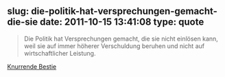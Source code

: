 slug: die-politik-hat-versprechungen-gemacht-die-sie
date: 2011-10-15 13:41:08
type: quote
---

> Die Politik hat Versprechungen gemacht, die sie nicht einlösen kann, weil sie auf immer höherer Verschuldung beruhen und nicht auf wirtschaftlicher Leistung.

[Knurrende Bestie](http://www.wiwo.de/blogs/chefsache/2011/10/15/knurrende-bestie/)
